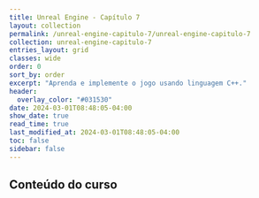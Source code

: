 ```yaml
---
title: Unreal Engine - Capítulo 7
layout: collection
permalink: /unreal-engine-capitulo-7/unreal-engine-capitulo-7
collection: unreal-engine-capitulo-7
entries_layout: grid
classes: wide
order: 0
sort_by: order
excerpt: "Aprenda e implemente o jogo usando linguagem C++."
header:
  overlay_color: "#031530"
date: 2024-03-01T08:48:05-04:00
show_date: true
read_time: true
last_modified_at: 2024-03-01T08:48:05-04:00
toc: false
sidebar: false
---
```


## Conteúdo do curso
